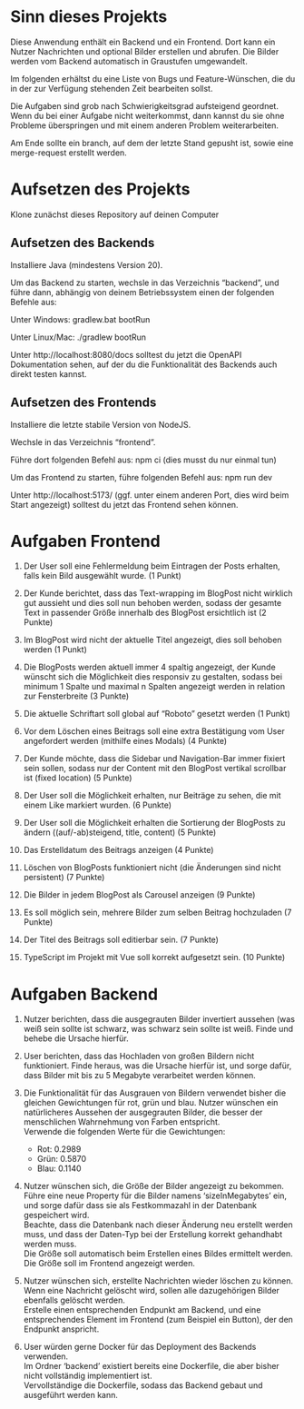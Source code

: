 # Sinn dieses Projekts

Diese Anwendung enthält ein Backend und ein Frontend. Dort kann ein Nutzer Nachrichten und optional Bilder erstellen und abrufen. Die Bilder werden vom Backend automatisch in Graustufen umgewandelt.

Im folgenden erhältst du eine Liste von Bugs und Feature-Wünschen, die du in der zur Verfügung stehenden Zeit bearbeiten sollst.

Die Aufgaben sind grob nach Schwierigkeitsgrad aufsteigend geordnet. Wenn du bei einer Aufgabe nicht weiterkommst, dann kannst du sie ohne Probleme überspringen und mit einem anderen Problem weiterarbeiten.

Am Ende sollte ein branch, auf dem der letzte Stand gepusht ist, sowie eine merge-request erstellt werden.

# Aufsetzen des Projekts

Klone zunächst dieses Repository auf deinen Computer

## Aufsetzen des Backends

Installiere Java (mindestens Version 20).

Um das Backend zu starten, wechsle in das Verzeichnis “backend”, und führe dann, abhängig von deinem Betriebssystem einen der folgenden Befehle aus:

Unter Windows:
gradlew.bat bootRun

Unter Linux/Mac:
./gradlew bootRun

Unter http://localhost:8080/docs solltest du jetzt die OpenAPI Dokumentation sehen, auf der du die Funktionalität des Backends auch direkt testen kannst.

## Aufsetzen des Frontends

Installiere die letzte stabile Version von NodeJS.

Wechsle in das Verzeichnis “frontend”.

Führe dort folgenden Befehl aus:
npm ci
(dies musst du nur einmal tun)

Um das Frontend zu starten, führe folgenden Befehl aus:
npm run dev

Unter http://localhost:5173/ (ggf. unter einem anderen Port, dies wird beim Start angezeigt) solltest du jetzt das Frontend sehen können.

# Aufgaben Frontend

1. Der User soll eine Fehlermeldung beim Eintragen der Posts erhalten, falls kein Bild ausgewählt wurde. (1 Punkt)

2. Der Kunde berichtet, dass das Text-wrapping im BlogPost nicht wirklich gut aussieht und dies soll nun behoben werden, sodass der gesamte Text in passender Größe innerhalb des BlogPost ersichtlich ist (2 Punkte)

3. Im BlogPost wird nicht der aktuelle Titel angezeigt, dies soll behoben werden (1 Punkt)

4. Die BlogPosts werden aktuell immer 4 spaltig angezeigt, der Kunde wünscht sich die Möglichkeit dies responsiv zu gestalten, sodass bei minimum 1 Spalte und maximal n Spalten angezeigt werden in relation zur Fensterbreite (3 Punkte)

5. Die aktuelle Schriftart soll global auf “Roboto” gesetzt werden (1 Punkt)

6. Vor dem Löschen eines Beitrags soll eine extra Bestätigung vom User angefordert werden (mithilfe eines Modals) (4 Punkte)

7. Der Kunde möchte, dass die Sidebar und Navigation-Bar immer fixiert sein sollen, sodass nur der Content mit den BlogPost vertikal scrollbar ist (fixed location) (5 Punkte)

8. Der User soll die Möglichkeit erhalten, nur Beiträge zu sehen, die mit einem Like markiert wurden. (6 Punkte)

9.  Der User soll die Möglichkeit erhalten die Sortierung der BlogPosts zu ändern ((auf/-ab)steigend, title, content) (5 Punkte)

10. Das Erstelldatum des Beitrags anzeigen (4 Punkte)

11. Löschen von BlogPosts funktioniert nicht (die Änderungen sind nicht persistent) (7 Punkte)

12. Die Bilder in jedem BlogPost als Carousel anzeigen (9 Punkte)

13. Es soll möglich sein, mehrere Bilder zum selben Beitrag hochzuladen (7 Punkte)

14. Der Titel des Beitrags soll editierbar sein. (7 Punkte)

15. TypeScript im Projekt mit Vue soll korrekt aufgesetzt sein. (10 Punkte)

# Aufgaben Backend

1. Nutzer berichten, dass die ausgegrauten Bilder invertiert aussehen (was weiß sein sollte ist schwarz, was schwarz sein sollte ist weiß. Finde und behebe die Ursache hierfür.

2. User berichten, dass das Hochladen von großen Bildern nicht funktioniert. Finde heraus, was die Ursache hierfür ist, und sorge dafür, dass Bilder mit bis zu 5 Megabyte verarbeitet werden können.

3. Die Funktionalität für das Ausgrauen von Bildern verwendet bisher die gleichen Gewichtungen für rot, grün und blau. Nutzer wünschen ein natürlicheres Aussehen der ausgegrauten Bilder, die besser der menschlichen Wahrnehmung von Farben entspricht.<br/>
Verwende die folgenden Werte für die Gewichtungen:
   - Rot: 0.2989
   - Grün: 0.5870
   - Blau: 0.1140

4. Nutzer wünschen sich, die Größe der Bilder angezeigt zu bekommen.<br/>
Führe eine neue Property für die Bilder namens ‘sizeInMegabytes’ ein, und sorge dafür dass sie als Festkommazahl in der Datenbank gespeichert wird.<br/>
Beachte, dass die Datenbank nach dieser Änderung neu erstellt werden muss, und dass der Daten-Typ bei der Erstellung korrekt gehandhabt werden muss.<br/>
Die Größe soll automatisch beim Erstellen eines Bildes ermittelt werden.<br/>
Die Größe soll im Frontend angezeigt werden.

5. Nutzer wünschen sich, erstellte Nachrichten wieder löschen zu können.<br/>
Wenn eine Nachricht gelöscht wird, sollen alle dazugehörigen Bilder ebenfalls gelöscht werden.<br/>
Erstelle einen entsprechenden Endpunkt am Backend, und eine entsprechendes Element im Frontend (zum Beispiel ein Button), der den Endpunkt anspricht.

6. User würden gerne Docker für das Deployment des Backends verwenden.<br/>
Im Ordner ‘backend’ existiert bereits eine Dockerfile, die aber bisher nicht vollständig implementiert ist.<br/>
Vervollständige die Dockerfile, sodass das Backend gebaut und ausgeführt werden kann.




